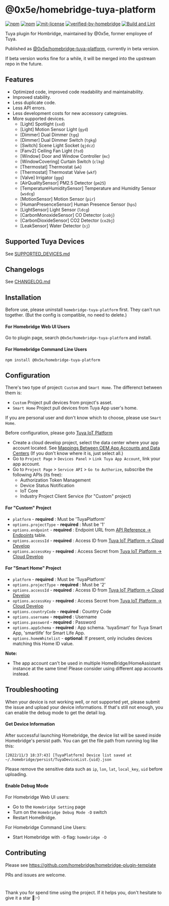 # @0x5e/homebridge-tuya-platform

[![npm](https://badgen.net/npm/v/@0x5e/homebridge-tuya-platform)](https://npmjs.com/package/@0x5e/homebridge-tuya-platform)
[![npm](https://badgen.net/npm/dt/@0x5e/homebridge-tuya-platform)](https://npmjs.com/package/@0x5e/homebridge-tuya-platform)
[![mit-license](https://badgen.net/npm/license/@0x5e/homebridge-tuya-platform)](https://github.com/0x5e/homebridge-tuya-platform/blob/main/LICENSE)
[![verified-by-homebridge](https://badgen.net/badge/homebridge/verified/purple)](https://github.com/homebridge/homebridge/wiki/Verified-Plugins)
[![Build and Lint](https://github.com/0x5e/homebridge-tuya-platform/actions/workflows/build.yml/badge.svg)](https://github.com/0x5e/homebridge-tuya-platform/actions/workflows/build.yml)

Tuya plugin for Hombridge, maintained by @0x5e, former employee of Tuya.

Published as [@0x5e/homebridge-tuya-platform](https://npmjs.com/package/@0x5e/homebridge-tuya-platform), currently in beta version.

If beta version works fine for a while, it will be merged into the upstream repo in the future.

## Features

- Optimized code, improved code readability and maintainability.
- Improved stability.
- Less duplicate code.
- Less API errors.
- Less development costs for new accessory categroies.
- More supported devices.
    - [Light] Spotlight (`sxd`)
    - [Light] Motion Sensor Light (`gyd`)
    - [Dimmer] Dual Dimmer (`tgq`)
    - [Dimmer] Dual Dimmer Switch (`tgkg`)
    - [Switch] Scene Light Socket (`qjdcz`)
    - [Fanv2] Ceiling Fan Light (`fsd`)
    - [Window] Door and Window Controller (`mc`)
    - [WindowCovering] Curtain Switch (`clkg`)
    - [Thermostat] Thermostat (`wk`)
    - [Thermostat] Thermostat Valve (`wkf`)
    - [Valve] Irrigator (`ggq`)
    - [AirQualitySensor] PM2.5 Detector (`pm25`)
    - [TemperatureHumiditySensor] Temperature and Humidity Sensor (`wsdcg`)
    - [MotionSensor] Motion Sensor (`pir`)
    - [HumanPresenceSensor] Human Presence Sensor (`hps`)
    - [LightSensor] Light Sensor (`ldcg`)
    - [CarbonMonoxideSensor] CO Detector (`cobj`)
    - [CarbonDioxideSensor] CO2 Detector (`co2bj`)
    - [LeakSensor] Water Detector (`sj`)


## Supported Tuya Devices
See [SUPPORTED_DEVICES.md](./SUPPORTED_DEVICES.md)


## Changelogs
See [CHANGELOG.md](./CHANGELOG.md)


## Installation
Before use, please uninstall `homebridge-tuya-platform` first. They can't run together. (But the config is compatible, no need to delete.)

#### For Homebridge Web UI Users
Go to plugin page, search `@0x5e/homebridge-tuya-platform` and install.


#### For Homebridge Command Line Users

```
npm install @0x5e/homebridge-tuya-platform
```


## Configuration

There's two type of project: `Custom` and `Smart Home`.
The differenct between them is:
- `Custom` Project pull devices from project's asset.
- `Smart Home` Project pull devices from Tuya App user's home.

If you are personal user and don't know which to choose, please use `Smart Home`.

Before configuration, please goto [Tuya IoT Platform](https://iot.tuya.com)
- Create a cloud develop project, select the data center where your app account located. See [Mappings Between OEM App Accounts and Data Centers](https://developer.tuya.com/en/docs/iot/oem-app-data-center-distributed?id=Kafi0ku9l07qb) (If you don't know where it is, just select all.)
- Go to `Project Page` > `Devices Panel` > `Link Tuya App Account`, link your app account.
- Go to `Project Page` > `Service API` > `Go to Authorize`, subscribe the following APIs (its free):
    - Authorization Token Management
    - Device Status Notification
    - IoT Core
    - Industry Project Client Service (for "Custom" project)

#### For "Custom" Project

- `platform` - **required** : Must be 'TuyaPlatform'
- `options.projectType` - **required** : Must be '1'
- `options.endpoint` - **required** : Endpoint URL from [API Reference -> Endpoints](https://developer.tuya.com/en/docs/iot/api-request?id=Ka4a8uuo1j4t4#title-1-Endpoints) table.
- `options.accessId` - **required** : Access ID from [Tuya IoT Platform -> Cloud Develop](https://iot.tuya.com/cloud)
- `options.accessKey` - **required** : Access Secret from [Tuya IoT Platform -> Cloud Develop](https://iot.tuya.com/cloud)

#### For "Smart Home" Project

- `platform` - **required** : Must be 'TuyaPlatform'
- `options.projectType` - **required** : Must be '2'
- `options.accessId` - **required** : Access ID from [Tuya IoT Platform -> Cloud Develop](https://iot.tuya.com/cloud)
- `options.accessKey` - **required** : Access Secret from [Tuya IoT Platform -> Cloud Develop](https://iot.tuya.com/cloud)
- `options.countryCode` - **required** : Country Code
- `options.username` - **required** : Username
- `options.password` - **required** : Password
- `options.appSchema` - **required** : App schema. 'tuyaSmart' for Tuya Smart App, 'smartlife' for Smart Life App.
- `options.homeWhitelist` - **optional**: If present, only includes devices matching this Home ID value.

**Note:**
- The app account can't be used in multiple HomeBridge/HomeAssistant instance at the same time! Please consider using different app accounts instead.


## Troubleshooting

When your device is not working well, or not supported yet, please submit the issue and upload your device informations.
If that's still not enough, you can enable the debug mode to get the detail log.

#### Get Device Information

After successful launching Homebridge, the device list will be saved inside Homebridge's persist path.
You can get the file path from running log like this:
```
[2022/11/3 18:37:43] [TuyaPlatform] Device list saved at ~/.homebridge/persist/TuyaDeviceList.{uid}.json
```

Please remove the sensitive data such as `ip`, `lon`, `lat`, `local_key`, `uid` before uploading.

#### Enable Debug Mode

For Homebridge Web UI users:
- Go to the `Homebridge Setting` page
- Turn on the `Homebridge Debug Mode -D` switch
- Restart HomeBridge.

For Homebridge Command Line Users:
- Start Homebridge with `-D` flag: `homebridge -D`


## Contributing

Please see https://github.com/homebridge/homebridge-plugin-template

PRs and issues are welcome.

# 
Thank you for spend time using the project. If it helps you, don't hesitate to give it a star 🌟:-)
